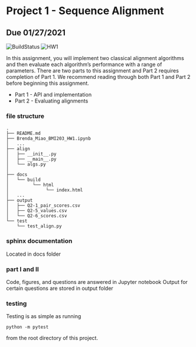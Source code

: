 # Project 1 - Sequence Alignment
## Due 01/27/2021

![BuildStatus](https://github.com/BMiao10/Project1/workflows/HW1/badge.svg?event=push)
![HW1](https://github.com/BMiao10/Project1/workflows/HW1/badge.svg)

In this assignment, you will implement two classical alignment algorithms and then evaluate each algorithm’s performance with a range of parameters. There are two parts to this assignment and Part 2 requires completion of Part 1. We recommend reading through both Part 1 and Part 2 before beginning this assignment. 

* Part 1 - API and implementation
* Part 2 - Evaluating alignments

### file structure
```
.
├── README.md
├── Brenda_Miao_BMI203_HW1.ipynb
│   ...
├── align
│   ├── __init__.py
│   ├── __main__.py
│   └── algs.py
│  
├── docs
│   └── build
│   	  └── html
│              └── index.html
│   ...
├── output
│   ├── Q2-1_pair_scores.csv
│   ├── Q2-5_values.csv
│   └── Q2-6_scores.csv
└── test
    └── test_align.py

```
### sphinx documentation
Located in docs folder

### part I and II
Code, figures, and questions are answered in Jupyter notebook
Output for certain questions are stored in output folder

### testing
Testing is as simple as running
```
python -m pytest
```
from the root directory of this project.




